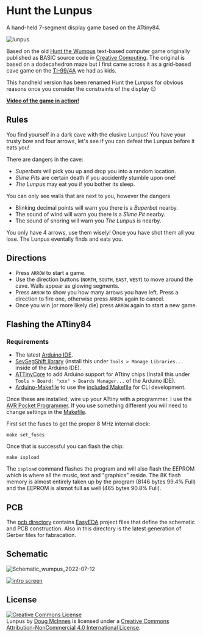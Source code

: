 # Hunt the Lunpus

A hand-held 7-segment display game based on the ATtiny84.

![lunpus](https://user-images.githubusercontent.com/16557/178653913-8a91fd65-4db3-4b30-b797-d2b1e6d01d4c.jpg)

Based on the old [Hunt the Wumpus](https://en.wikipedia.org/wiki/Hunt_the_Wumpus) text-based computer game originally published as BASIC source code in [Creative Computing](https://en.wikipedia.org/wiki/Creative_Computing_(magazine)). The original is based on a dodecahedron maze but I first came across it as a grid-based cave game on the [TI-99/4A](https://en.wikipedia.org/wiki/TI-99/4A) we had as kids.

This handheld version has been renamed Hunt the _Lunpus_ for obvious reasons once you consider the constraints of the display 😉

**[Video of the game in action!](https://youtu.be/uNveLRCgQw0)**

## Rules

You find yourself in a dark cave with the elusive Lunpus! You have your trusty bow and four arrows, let's see if you can defeat the Lunpus before it eats you!

There are dangers in the cave:

* *Superbats* will pick you up and drop you into a random location.
* *Slime Pits* are certain death if you accidently stumble upon one!
* *The Lunpus* may eat you if you bother its sleep.

You can only see walls that are next to you, however the dangers 
* Blinking decimal points will warn you there is a *Buperbat* nearby.
* The sound of wind will warn you there is a *Slime Pit* nearby.
* The sound of snoring will warn you *The Lunpus* is nearby.

You only have 4 arrows, use them wisely! Once you have shot them all you lose. The Lunpus eventally finds and eats you.

## Directions

* Press `ARROW` to start a game.
* Use the direction buttons (`NORTH`, `SOUTH`, `EAST`, `WEST`) to move around the cave. Walls appear as glowing segments.
* Press `ARROW` to show you how many arrows you have left. Press a direction to fire one, otherwise press `ARROW` again to cancel.
* Once you win (or more likely die) press `ARROW` again to start a new game.

## Flashing the ATtiny84

### Requirements

* The latest [Arduino IDE](https://www.arduino.cc/en/software).
* [SevSegShift library](https://github.com/bridystone/SevSegShift) (install this under `Tools > Manage Libraries...` inside of the Arduino IDE).
* [ATTinyCore](https://github.com/SpenceKonde/ATTinyCore) to add Arduino support for ATtiny chips (Install this under `Tools > Board: "xxx" > Boards Manager...` of the Arduino IDE).
* [Arduino-Makefile](https://github.com/sudar/Arduino-Makefile) to use the [included Makefile](Makefile) for CLI development.

Once these are installed, wire up your ATtiny with a programmer. I use the [AVR Pocket Programmer](https://www.sparkfun.com/products/9825). If you use something different you will need to change settings in the [Makefile](Makefile).

First set the fuses to get the proper 8 MHz internal clock:
```cli
make set_fuses
```

Once that is successful you can flash the chip:
```cli
make ispload
```

The `ispload` command flashes the program and will also flash the EEPROM which is where all the music, text and "graphics" reside. The 8K flash memory is almost entirely taken up by the program (8146 bytes 99.4% Full) and the EEPROM is alsmot full as well (465 bytes 90.8% Full).

## PCB

The [pcb directory](https://github.com/dmcinnes/lunpus/tree/main/pcb) contains [EasyEDA](https://easyeda.com/) project files that define the schematic and PCB construction. Also in this directory is the latest generation of Gerber files for fabracation.

## Schematic

![Schematic_wumpus_2022-07-12](https://user-images.githubusercontent.com/16557/178660201-9c5f815e-daab-49e6-a2a7-c4c80a61295c.svg)

[![intro screen](https://user-images.githubusercontent.com/16557/178656952-58d82706-e010-420b-a561-4aeffd06e17f.gif)](https://youtu.be/uNveLRCgQw0)

## License

<a rel="license" href="http://creativecommons.org/licenses/by-nc/4.0/"><img alt="Creative Commons License" style="border-width:0" src="http://i.creativecommons.org/l/by-nc/4.0/88x31.png" /></a><br /><span xmlns:dct="http://purl.org/dc/terms/" property="dct:title">Lunpus</span> by <a xmlns:cc="http://creativecommons.org/ns#" href="http://dougmcinnes.com" property="cc:attributionName" rel="cc:attributionURL">Doug McInnes</a> is licensed under a <a rel="license" href="http://creativecommons.org/licenses/by-nc/4.0/">Creative Commons Attribution-NonCommercial 4.0 International License</a>.
